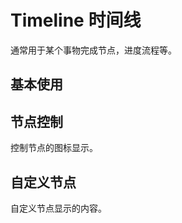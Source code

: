 <script setup>
import timelineBase from "./timeline-base.vue"
import timelineCustom from "./timeline-custom.vue"
import timelineSlot from "./timeline-slot.vue"
</script>

# Timeline 时间线

通常用于某个事物完成节点，进度流程等。

## 基本使用

<timelineBase />

## 节点控制

控制节点的图标显示。

<timelineCustom />

## 自定义节点

自定义节点显示的内容。

<timelineSlot />
